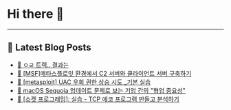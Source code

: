 # Hi there 👋
---
## 📕 Latest Blog Posts
- [📖 ㅇㄹ 트랙.. 결과는](https://honge1122.tistory.com/89)
- [📖 [MSF]메타스플로잇 환경에서 C2 서버와 클라이언트 서버 구축하기](https://honge1122.tistory.com/87)
- [📖 [metasploit] UAC 우회 권한 상승 시도 _기본 실습](https://honge1122.tistory.com/86)
- [📖 macOS Sequoia 업데이트 문제로 보는 기업 간의 &quot;협업 중요성&quot;](https://honge1122.tistory.com/85)
- [📖 [소켓 프로그래밍]: 실습 - TCP 에코 프로그램 만들고 분석하기](https://honge1122.tistory.com/84)
